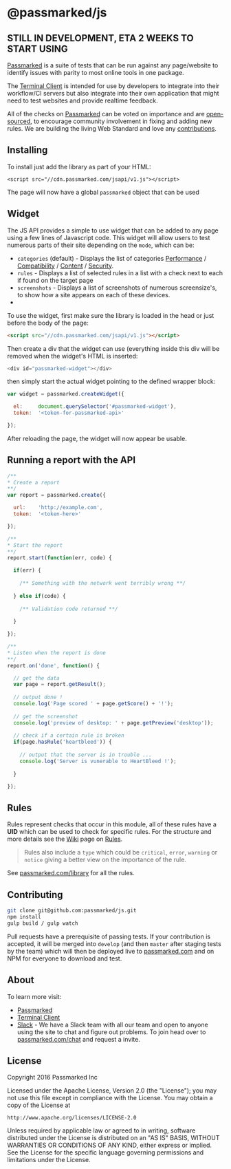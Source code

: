 # @passmarked/js

## STILL IN DEVELOPMENT, ETA 2 WEEKS TO START USING

[Passmarked](http://passmarked.com) is a suite of tests that can be run against any page/website to identify issues with parity to most online tools in one package.

The [Terminal Client](http://npmjs.org/package/passmarked) is intended for use by developers to integrate into their workflow/CI servers but also integrate into their own application that might need to test websites and provide realtime feedback.

All of the checks on [Passmarked](http://passmarked.com) can be voted on importance and are [open-sourced](http://github.com/passmarked/suite), to encourage community involvement in fixing and adding new rules. We are building the living Web Standard and love any [contributions](#contributing).

## Installing

To install just add the library as part of your HTML:

```
<script src="//cdn.passmarked.com/jsapi/v1.js"></script>
```

The page will now have a global `passmarked` object that can be used

## Widget

The JS API provides a simple to use widget that can be added to any page using a few lines of Javascript code. This widget will allow users to test numerous parts of their site depending on the `mode`, which can be:

* `categories` (default) - Displays the list of categories [Performance](https://passmarked.com/library/performance) / [Compatibility](https://passmarked.com/library/compatibility) / [Content](https://passmarked.com/library/content) / [Security](https://passmarked.com/library/security).
* `rules` - Displays a list of selected rules in a list with a check next to each if found on the target page
* `screenshots` - Displays a list of screenshots of numerous screensize's, to show how a site appears on each of these devices.
* 

To use the widget, first make sure the library is loaded in the head or just before the body of the page:

```HTML
<script src="//cdn.passmarked.com/jsapi/v1.js"></script>
```

Then create a div that the widget can use (everything inside this div will be removed when the widget's HTML is inserted:

```javascript
<div id="passmarked-widget"></div>
```

then simply start the actual widget pointing to the defined wrapper block:

```javascript
var widget = passmarked.createWidget({

  el:     document.querySelector('#passmarked-widget'),
  token:  '<token-for-passmarked-api>'

});
```

After reloading the page, the widget will now appear be usable.

## Running a report with the API

```javascript
/**
* Create a report
**/
var report = passmarked.create({

  url:    'http://example.com',
  token:  '<token-here>'

});

/**
* Start the report
**/
report.start(function(err, code) {

  if(err) {
  
    /** Something with the network went terribly wrong **/
  
  } else if(code) {
  
    /** Validation code returned **/
    
  }

});

/**
* Listen when the report is done
**/
report.on('done', function() {

  // get the data
  var page = report.getResult();
  
  // output done !
  console.log('Page scored ' + page.getScore() + '!');
  
  // get the screenshot
  console.log('preview of desktop: ' + page.getPreview('desktop'));
  
  // check if a certain rule is broken
  if(page.hasRule('heartbleed')) {
  
    // output that the server is in trouble ...
    console.log('Server is vunerable to HeartBleed !');
  
  }

});
```

## Rules

Rules represent checks that occur in this module, all of these rules have a **UID** which can be used to check for specific rules. For the structure and more details see the [Wiki](https://github.com/passmarked/passmarked/wiki) page on [Rules](https://github.com/passmarked/passmarked/wiki/Create).

> Rules also include a `type` which could be `critical`, `error`, `warning` or `notice` giving a better view on the importance of the rule.

See [passmarked.com/library](https://passmarked.com/library) for all the rules.

## Contributing

```bash
git clone git@github.com:passmarked/js.git
npm install
gulp build / gulp watch
```

Pull requests have a prerequisite of passing tests. If your contribution is accepted, it will be merged into `develop` (and then `master` after staging tests by the team) which will then be deployed live to [passmarked.com](http://passmarked.com) and on NPM for everyone to download and test.

## About

To learn more visit:

* [Passmarked](http://passmarked.com)
* [Terminal Client](https://www.npmjs.com/package/passmarked)
* [Slack](http://passmarked.com/chat) - We have a Slack team with all our team and open to anyone using the site to chat and figure out problems. To join head over to [passmarked.com/chat](http://passmarked.com/chat) and request a invite.

## License

Copyright 2016 Passmarked Inc

Licensed under the Apache License, Version 2.0 (the "License");
you may not use this file except in compliance with the License.
You may obtain a copy of the License at

    http://www.apache.org/licenses/LICENSE-2.0

Unless required by applicable law or agreed to in writing, software
distributed under the License is distributed on an "AS IS" BASIS,
WITHOUT WARRANTIES OR CONDITIONS OF ANY KIND, either express or implied.
See the License for the specific language governing permissions and
limitations under the License.
